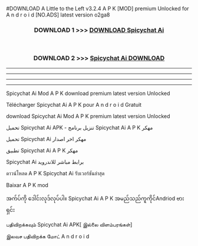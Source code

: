 #DOWNLOAD A Little to the Left v3.2.4 A P K [MOD] premium Unlocked for A n d r o i d [NO.ADS] latest version o2ga8 



<div align="center">

<h3>DOWNLOAD 1 >>> <a href="https://downloadmod1.web.app/?judul=Spicychat Ai ">DOWNLOAD Spicychat Ai </a></h3><br>

<h3>DOWNLOAD 2 >>> <a href="https://downloadmod1.web.app/?judul=Spicychat Ai ">Spicychat Ai  DOWNLOAD </a></h3>

</div>


----------------------------------------------------------

----------------------------------------------------------

----------------------------------------------------------

----------------------------------------------------------


Spicychat Ai  Mod A P K download premium latest version Unlocked

Télécharger Spicychat Ai  A P K pour A n d r o i d Gratuit

download Spicychat Ai  Mod A P K premium latest version Unlocked

تحميل Spicychat Ai  APK - تنزيل برنامج Spicychat Ai  A P K مهكر

تحميل Spicychat Ai  مهكر اخر اصدار

تطبيق Spicychat Ai  A P K مهكر

Spicychat Ai  برابط مباشر للاندرويد

ดาวน์โหลด A P K Spicychat Ai  รับเวอร์ชันล่าสุด

Baixar A P K mod

အက်ပ်ကို ဒေါင်းလုဒ်လုပ်ပါ။ Spicychat Ai  A P K အမည်သည်ကူကိုင်Andriod ဗားရှင်း

பதிவிறக்கவும் Spicychat Ai  APK[ இல்லை விளம்பரங்கள்] 
 
இலவச பதிவிறக்க மோட் A n d r o i d



